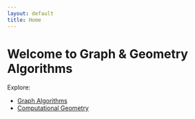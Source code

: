 ```yaml
---
layout: default
title: Home
---
```


# Welcome to Graph & Geometry Algorithms

Explore:

- [Graph Algorithms](graph/bfs.md)
- [Computational Geometry](geometry/convex-hull.md)
